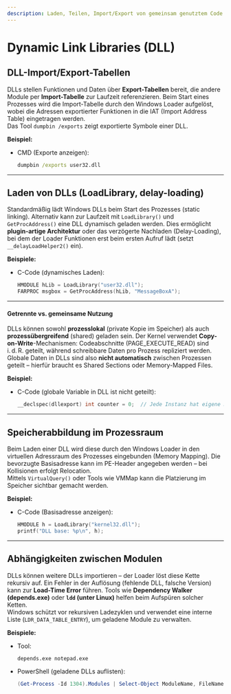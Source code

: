 ```yaml
---
description: Laden, Teilen, Import/Export von gemeinsam genutztem Code
---
```


# Dynamic Link Libraries (DLL)

## DLL-Import/Export-Tabellen

DLLs stellen Funktionen und Daten über **Export-Tabellen** bereit, die andere Module per **Import-Tabelle** zur Laufzeit referenzieren. Beim Start eines Prozesses wird die Import-Tabelle durch den Windows Loader aufgelöst, wobei die Adressen exportierter Funktionen in die IAT (Import Address Table) eingetragen werden.\
Das Tool `dumpbin /exports` zeigt exportierte Symbole einer DLL.

**Beispiel:**

*   CMD (Exporte anzeigen):

    ```cmd
    dumpbin /exports user32.dll
    ```

***

## Laden von DLLs (LoadLibrary, delay-loading)

Standardmäßig lädt Windows DLLs beim Start des Prozesses (static linking). Alternativ kann zur Laufzeit mit `LoadLibrary()` und `GetProcAddress()` eine DLL dynamisch geladen werden. Dies ermöglicht **plugin-artige Architektur** oder das verzögerte Nachladen (Delay-Loading), bei dem der Loader Funktionen erst beim ersten Aufruf lädt (setzt `__delayLoadHelper2()` ein).

**Beispiele:**

*   C-Code (dynamisches Laden):

    ```c
    HMODULE hLib = LoadLibrary("user32.dll");
    FARPROC msgbox = GetProcAddress(hLib, "MessageBoxA");
    ```

***

#### Getrennte vs. gemeinsame Nutzung

DLLs können sowohl **prozesslokal** (private Kopie im Speicher) als auch **prozessübergreifend** (shared) geladen sein. Der Kernel verwendet **Copy-on-Write**-Mechanismen: Codeabschnitte (PAGE\_EXECUTE\_READ) sind i. d. R. geteilt, während schreibbare Daten pro Prozess repliziert werden.\
Globale Daten in DLLs sind also **nicht automatisch** zwischen Prozessen geteilt – hierfür braucht es Shared Sections oder Memory-Mapped Files.

**Beispiel:**

*   C-Code (globale Variable in DLL ist nicht geteilt):

    ```c
    __declspec(dllexport) int counter = 0;  // Jede Instanz hat eigene Kopie
    ```

***

## Speicherabbildung im Prozessraum

Beim Laden einer DLL wird diese durch den Windows Loader in den virtuellen Adressraum des Prozesses eingebunden (Memory Mapping). Die bevorzugte Basisadresse kann im PE-Header angegeben werden – bei Kollisionen erfolgt Relocation.\
Mittels `VirtualQuery()` oder Tools wie VMMap kann die Platzierung im Speicher sichtbar gemacht werden.

**Beispiel:**

*   C-Code (Basisadresse anzeigen):

    ```c
    HMODULE h = LoadLibrary("kernel32.dll");
    printf("DLL base: %p\n", h);
    ```

***

## Abhängigkeiten zwischen Modulen

DLLs können weitere DLLs importieren – der Loader löst diese Kette rekursiv auf. Ein Fehler in der Auflösung (fehlende DLL, falsche Version) kann zur **Load-Time Error** führen. Tools wie **Dependency Walker (depends.exe)** oder **`ldd` (unter Linux)** helfen beim Aufspüren solcher Ketten.\
Windows schützt vor rekursiven Ladezyklen und verwendet eine interne Liste (`LDR_DATA_TABLE_ENTRY`), um geladene Module zu verwalten.

**Beispiele:**

*   Tool:

    ```cmd
    depends.exe notepad.exe
    ```
*   PowerShell (geladene DLLs auflisten):

    ```powershell
    (Get-Process -Id 1304).Modules | Select-Object ModuleName, FileName
    ```
